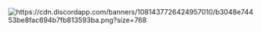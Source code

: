 <img src="https://cdn.discordapp.com/banners/1081437726424957010/b3048e74453be8fac694b7fb813593ba.png?size=768" alt="https://cdn.discordapp.com/banners/1081437726424957010/b3048e74453be8fac694b7fb813593ba.png?size=768">
